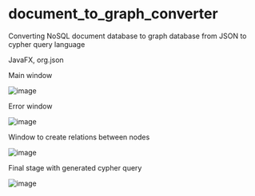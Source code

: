 # document_to_graph_converter
Converting NoSQL document database to graph database from JSON to cypher query language

JavaFX, org.json


Main window

![image](https://user-images.githubusercontent.com/38383227/131267593-34ed42e1-dedb-4fc1-a694-f15f99699011.png)

Error window

![image](https://user-images.githubusercontent.com/38383227/131267618-0dc34535-f61d-4886-8f12-e7dbb31e3f50.png)

Window to create relations between nodes

![image](https://user-images.githubusercontent.com/38383227/131267649-db0ad7a3-2545-4499-888d-85c4626cfa34.png)

Final stage with generated cypher query

![image](https://user-images.githubusercontent.com/38383227/131267656-ef962730-4932-49f4-9d76-d814ac1af812.png)
